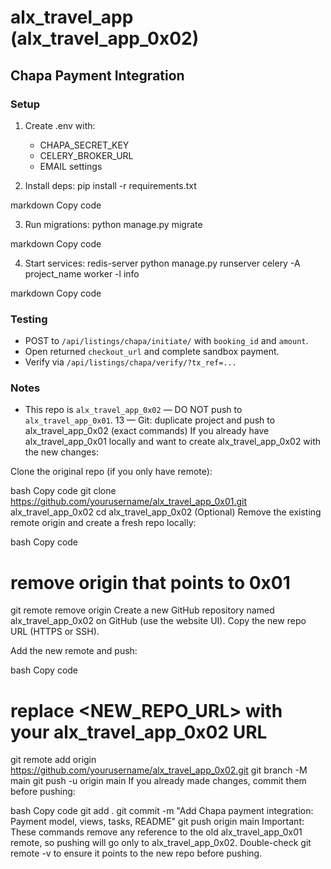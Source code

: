 
# alx_travel_app (alx_travel_app_0x02)

## Chapa Payment Integration

### Setup
1. Create .env with:
   - CHAPA_SECRET_KEY
   - CELERY_BROKER_URL
   - EMAIL settings

2. Install deps:
pip install -r requirements.txt

markdown
Copy code

3. Run migrations:
python manage.py migrate

markdown
Copy code

4. Start services:
redis-server
python manage.py runserver
celery -A project_name worker -l info

markdown
Copy code

### Testing
- POST to `/api/listings/chapa/initiate/` with `booking_id` and `amount`.
- Open returned `checkout_url` and complete sandbox payment.
- Verify via `/api/listings/chapa/verify/?tx_ref=...`

### Notes
- This repo is `alx_travel_app_0x02` — DO NOT push to `alx_travel_app_0x01`.
13 — Git: duplicate project and push to alx_travel_app_0x02 (exact commands)
If you already have alx_travel_app_0x01 locally and want to create alx_travel_app_0x02 with the new changes:

Clone the original repo (if you only have remote):

bash
Copy code
git clone https://github.com/yourusername/alx_travel_app_0x01.git alx_travel_app_0x02
cd alx_travel_app_0x02
(Optional) Remove the existing remote origin and create a fresh repo locally:

bash
Copy code
# remove origin that points to 0x01
git remote remove origin
Create a new GitHub repository named alx_travel_app_0x02 on GitHub (use the website UI). Copy the new repo URL (HTTPS or SSH).

Add the new remote and push:

bash
Copy code
# replace <NEW_REPO_URL> with your alx_travel_app_0x02 URL
git remote add origin https://github.com/yourusername/alx_travel_app_0x02.git
git branch -M main
git push -u origin main
If you already made changes, commit them before pushing:

bash
Copy code
git add .
git commit -m "Add Chapa payment integration: Payment model, views, tasks, README"
git push origin main
Important: These commands remove any reference to the old alx_travel_app_0x01 remote, so pushing will go only to alx_travel_app_0x02. Double-check git remote -v to ensure it points to the new repo before pushing.